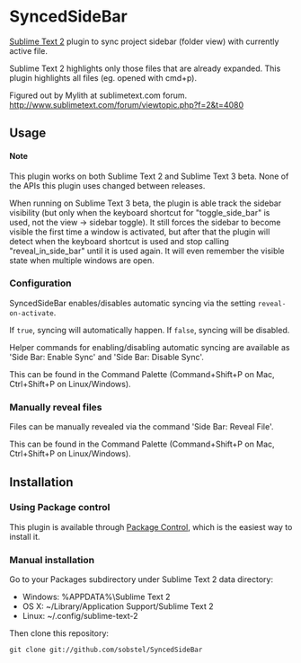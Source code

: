 SyncedSideBar
=============

[Sublime Text 2](http://www.sublimetext.com/) plugin to sync project sidebar
(folder view) with currently active file.

Sublime Text 2 highlights only those files that are already expanded. This plugin highlights all files (eg. opened with cmd+p).

Figured out by Mylith at sublimetext.com forum.
http://www.sublimetext.com/forum/viewtopic.php?f=2&t=4080

Usage
-----

#### Note

This plugin works on both Sublime Text 2 and Sublime Text 3 beta. None of the APIs this plugin uses changed between releases.

When running on Sublime Text 3 beta, the plugin is able track the sidebar visibility (but only when the keyboard shortcut for "toggle_side_bar" is used, not the view -> sidebar toggle). It still forces the sidebar to become visible the first time a window is activated, but after that the plugin will detect when the keyboard shortcut is used and stop calling "reveal_in_side_bar" until it is used again. It will even remember the visible state when multiple windows are open.

### Configuration

SyncedSideBar enables/disables automatic syncing via the setting `reveal-on-activate`.

If `true`, syncing will automatically happen. If `false`, syncing will be disabled.

Helper commands for enabling/disabling automatic syncing are available as 'Side Bar: Enable Sync' and 'Side Bar: Disable Sync'.

This can be found in the Command Palette (Command+Shift+P on Mac, Ctrl+Shift+P on Linux/Windows).

### Manually reveal files

Files can be manually revealed via the command 'Side Bar: Reveal File'.

This can be found in the Command Palette (Command+Shift+P on Mac, Ctrl+Shift+P on Linux/Windows).

Installation
------------

### Using Package control

This plugin is available through [Package Control](http://wbond.net/sublime_packages/package_control),
which is the easiest way to install it.

### Manual installation

Go to your Packages subdirectory under Sublime Text 2 data directory:

* Windows: %APPDATA%\Sublime Text 2
* OS X: ~/Library/Application Support/Sublime Text 2
* Linux: ~/.config/sublime-text-2

Then clone this repository:

    git clone git://github.com/sobstel/SyncedSideBar

